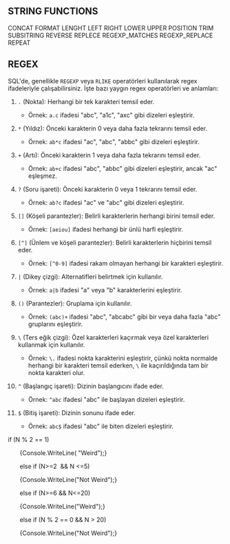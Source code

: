 
## STRING FUNCTIONS


CONCAT
FORMAT
LENGHT
LEFT 
RIGHT 
LOWER 
UPPER
POSITION
TRIM 
SUBSITRING 
REVERSE 
REPLECE 
REGEXP_MATCHES
REGEXP_REPLACE
REPEAT


## REGEX

SQL'de, genellikle `REGEXP` veya `RLIKE` operatörleri kullanılarak regex ifadeleriyle çalışabilirsiniz. İşte bazı yaygın regex operatörleri ve anlamları:

1. `.` (Nokta): Herhangi bir tek karakteri temsil eder.
    
    - Örnek: `a.c` ifadesi "abc", "a1c", "axc" gibi dizeleri eşleştirir.
2. `*` (Yıldız): Önceki karakterin 0 veya daha fazla tekrarını temsil eder.
    
    - Örnek: `ab*c` ifadesi "ac", "abc", "abbc" gibi dizeleri eşleştirir.
3. `+` (Artı): Önceki karakterin 1 veya daha fazla tekrarını temsil eder.
    
    - Örnek: `ab+c` ifadesi "abc", "abbc" gibi dizeleri eşleştirir, ancak "ac" eşleşmez.
4. `?` (Soru işareti): Önceki karakterin 0 veya 1 tekrarını temsil eder.
    
    - Örnek: `ab?c` ifadesi "ac" ve "abc" gibi dizeleri eşleştirir.
5. `[]` (Köşeli parantezler): Belirli karakterlerin herhangi birini temsil eder.
    
    - Örnek: `[aeiou]` ifadesi herhangi bir ünlü harfi eşleştirir.
6. `[^]` (Ünlem ve köşeli parantezler): Belirli karakterlerin hiçbirini temsil eder.
    
    - Örnek: `[^0-9]` ifadesi rakam olmayan herhangi bir karakteri eşleştirir.
7. `|` (Dikey çizgi): Alternatifleri belirtmek için kullanılır.
    
    - Örnek: `a|b` ifadesi "a" veya "b" karakterlerini eşleştirir.
8. `()` (Parantezler): Gruplama için kullanılır.
    
    - Örnek: `(abc)+` ifadesi "abc", "abcabc" gibi bir veya daha fazla "abc" gruplarını eşleştirir.
9. `\` (Ters eğik çizgi): Özel karakterleri kaçırmak veya özel karakterleri kullanmak için kullanılır.
    
    - Örnek: `\.` ifadesi nokta karakterini eşleştirir, çünkü nokta normalde herhangi bir karakteri temsil ederken, `\` ile kaçırıldığında tam bir nokta karakteri olur.
10. `^` (Başlangıç işareti): Dizinin başlangıcını ifade eder.
    
    - Örnek: `^abc` ifadesi "abc" ile başlayan dizeleri eşleştirir.
11. `$` (Bitiş işareti): Dizinin sonunu ifade eder.
    
    - Örnek: `abc$` ifadesi "abc" ile biten dizeleri eşleştirir.














if (N % 2 == 1)

       {Console.WriteLine( "Weird");}

       else if (N>=2  && N <=5)

       {Console.WriteLine("Not Weird");}

       else if (N>=6 && N<=20)

       {Console.WriteLine("Weird");}

       else if (N % 2 == 0 && N > 20) 

       {Console.WriteLine("Not Weird");}
